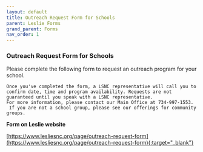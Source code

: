```yaml
---
layout: default
title: Outreach Request Form for Schools
parent: Leslie Forms
grand_parent: Forms
nav_order: 1
---
```


### Outreach Request Form for Schools

Please complete the following form to request an outreach program for your school.

    Once you've completed the form, a LSNC representative will call you to confirm date, time and program availability. Requests are not guaranteed until you speak with a LSNC representative.
    For more information, please contact our Main Office at 734-997-1553.
     If you are not a school group, please see our offerings for community groups. 

**Form on Leslie website**

[https://www.lesliesnc.org/page/outreach-request-form](https://www.lesliesnc.org/page/outreach-request-form){:target="_blank"}